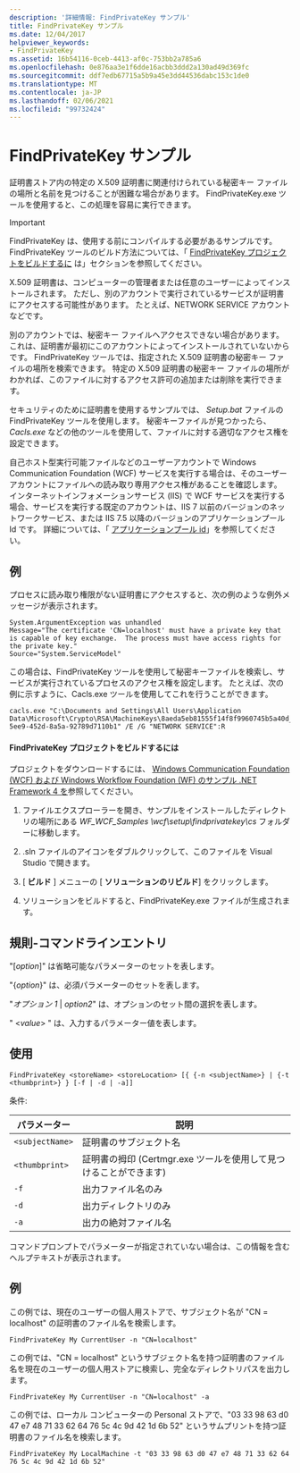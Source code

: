 ```yaml
---
description: '詳細情報: FindPrivateKey サンプル'
title: FindPrivateKey サンプル
ms.date: 12/04/2017
helpviewer_keywords:
- FindPrivateKey
ms.assetid: 16b54116-0ceb-4413-af0c-753bb2a785a6
ms.openlocfilehash: 0e876aa3e1f6dde16acbb3ddd2a130ad49d369fc
ms.sourcegitcommit: ddf7edb67715a5b9a45e3dd44536dabc153c1de0
ms.translationtype: MT
ms.contentlocale: ja-JP
ms.lasthandoff: 02/06/2021
ms.locfileid: "99732424"
---
```

# <a name="findprivatekey-sample"></a>FindPrivateKey サンプル

証明書ストア内の特定の X.509 証明書に関連付けられている秘密キー ファイルの場所と名前を見つけることが困難な場合があります。 FindPrivateKey.exe ツールを使用すると、この処理を容易に実行できます。

> [!IMPORTANT]
> FindPrivateKey は、使用する前にコンパイルする必要があるサンプルです。 FindPrivateKey ツールのビルド方法については、「 [FindPrivateKey プロジェクトをビルドするに](#to-build-the-findprivatekey-project) は」セクションを参照してください。

X.509 証明書は、コンピューターの管理者または任意のユーザーによってインストールされます。 ただし、別のアカウントで実行されているサービスが証明書にアクセスする可能性があります。 たとえば、NETWORK SERVICE アカウントなどです。

別のアカウントでは、秘密キー ファイルへアクセスできない場合があります。これは、証明書が最初にこのアカウントによってインストールされていないからです。 FindPrivateKey ツールでは、指定された X.509 証明書の秘密キー ファイルの場所を検索できます。 特定の X.509 証明書の秘密キー ファイルの場所がわかれば、このファイルに対するアクセス許可の追加または削除を実行できます。

セキュリティのために証明書を使用するサンプルでは、 *Setup.bat* ファイルの FindPrivateKey ツールを使用します。 秘密キーファイルが見つかったら、 *Cacls.exe* などの他のツールを使用して、ファイルに対する適切なアクセス権を設定できます。

自己ホスト型実行可能ファイルなどのユーザーアカウントで Windows Communication Foundation (WCF) サービスを実行する場合は、そのユーザーアカウントにファイルへの読み取り専用アクセス権があることを確認します。 インターネットインフォメーションサービス (IIS) で WCF サービスを実行する場合、サービスを実行する既定のアカウントは、IIS 7 以前のバージョンのネットワークサービス、または IIS 7.5 以降のバージョンのアプリケーションプール Id です。 詳細については、「 [アプリケーションプール id](/iis/manage/configuring-security/application-pool-identities)」を参照してください。

## <a name="examples"></a>例

プロセスに読み取り権限がない証明書にアクセスすると、次の例のような例外メッセージが表示されます。

```output
System.ArgumentException was unhandled
Message="The certificate 'CN=localhost' must have a private key that is capable of key exchange.  The process must have access rights for the private key."
Source="System.ServiceModel"
```

この場合は、FindPrivateKey ツールを使用して秘密キーファイルを検索し、サービスが実行されているプロセスのアクセス権を設定します。 たとえば、次の例に示すように、Cacls.exe ツールを使用してこれを行うことができます。

```console
cacls.exe "C:\Documents and Settings\All Users\Application Data\Microsoft\Crypto\RSA\MachineKeys\8aeda5eb81555f14f8f9960745b5a40d_38f7de48-5ee9-452d-8a5a-92789d7110b1" /E /G "NETWORK SERVICE":R
```

#### <a name="to-build-the-findprivatekey-project"></a>FindPrivateKey プロジェクトをビルドするには

プロジェクトをダウンロードするには、 [Windows Communication Foundation (WCF) および Windows Workflow Foundation (WF) のサンプル .NET Framework 4 を](https://www.microsoft.com/download/details.aspx?id=21459)参照してください。

1. ファイルエクスプローラーを開き、サンプルをインストールしたディレクトリの場所にある *WF_WCF_Samples \wcf\setup\findprivatekey\cs* フォルダーに移動します。

2. .sln ファイルのアイコンをダブルクリックして、このファイルを Visual Studio で開きます。

3. [ **ビルド** ] メニューの [ **ソリューションのリビルド**] をクリックします。

4. ソリューションをビルドすると、FindPrivateKey.exe ファイルが生成されます。

## <a name="conventionscommand-line-entries"></a>規則-コマンドラインエントリ

 "[*option*]" は省略可能なパラメーターのセットを表します。

 "{*option*}" は、必須パラメーターのセットを表します。

 "*オプション 1* &#124; *option2*" は、オプションのセット間の選択を表します。

 " \<*value*> " は、入力するパラメーター値を表します。

## <a name="usage"></a>使用

```console
FindPrivateKey <storeName> <storeLocation> [{ {-n <subjectName>} | {-t <thumbprint>} } [-f | -d | -a]]
```

条件:

| パラメーター         | 説明                                                                       |
|-----------------|-----------------------------------------------------------------------------------|
| `<subjectName>` | 証明書のサブジェクト名                                               |
| `<thumbprint>`  | 証明書の拇印 (Certmgr.exe ツールを使用して見つけることができます) |
| `-f`            | 出力ファイル名のみ                                                             |
| `-d`            | 出力ディレクトリのみ                                                             |
| `-a`            | 出力の絶対ファイル名                                                         |

コマンドプロンプトでパラメーターが指定されていない場合は、この情報を含むヘルプテキストが表示されます。

## <a name="examples"></a>例

この例では、現在のユーザーの個人用ストアで、サブジェクト名が "CN = localhost" の証明書のファイル名を検索します。

```console
FindPrivateKey My CurrentUser -n "CN=localhost"
```

この例では、"CN = localhost" というサブジェクト名を持つ証明書のファイル名を現在のユーザーの個人用ストアに検索し、完全なディレクトリパスを出力します。

```console
FindPrivateKey My CurrentUser -n "CN=localhost" -a
```

この例では、ローカル コンピューターの Personal ストアで、"03 33 98 63 d0 47 e7 48 71 33 62 64 76 5c 4c 9d 42 1d 6b 52" というサムプリントを持つ証明書のファイル名を検索します。

```console
FindPrivateKey My LocalMachine -t "03 33 98 63 d0 47 e7 48 71 33 62 64 76 5c 4c 9d 42 1d 6b 52"
```
